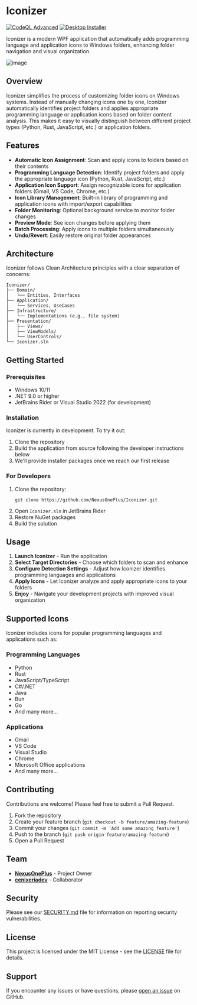 # Iconizer
[![CodeQL Advanced](https://github.com/NexusOnePlus/Iconizer/actions/workflows/codeql.yml/badge.svg?branch=main)](https://github.com/NexusOnePlus/Iconizer/actions/workflows/codeql.yml)
[![Desktop Installer](https://github.com/NexusOnePlus/Iconizer/actions/workflows/dotnet-desktop-installer.yml/badge.svg)](https://github.com/NexusOnePlus/Iconizer/actions/workflows/dotnet-desktop-installer.yml)

Iconizer is a modern WPF application that automatically adds programming language and application icons to Windows folders, enhancing folder navigation and visual organization.


![image](https://github.com/user-attachments/assets/36f7b841-b38a-47a4-bf7f-d7ae5f0cb310)



## Overview

Iconizer simplifies the process of customizing folder icons on Windows systems. Instead of manually changing icons one by one, Iconizer automatically identifies project folders and applies appropriate programming language or application icons based on folder content analysis. This makes it easy to visually distinguish between different project types (Python, Rust, JavaScript, etc.) or application folders.

## Features

- **Automatic Icon Assignment**: Scan and apply icons to folders based on their contents
- **Programming Language Detection**: Identify project folders and apply the appropriate language icon (Python, Rust, JavaScript, etc.)
- **Application Icon Support**: Assign recognizable icons for application folders (Gmail, VS Code, Chrome, etc.)
- **Icon Library Management**: Built-in library of programming and application icons with import/export capabilities
- **Folder Monitoring**: Optional background service to monitor folder changes
- **Preview Mode**: See icon changes before applying them
- **Batch Processing**: Apply icons to multiple folders simultaneously
- **Undo/Revert**: Easily restore original folder appearances

## Architecture

Iconizer follows Clean Architecture principles with a clear separation of concerns:

```
Iconizer/
├── Domain/
│   └── Entities, Interfaces
├── Application/
│   └── Services, UseCases
├── Infrastructure/
│   └── Implementations (e.g., file system)
├── Presentation/
│   ├── Views/
│   ├── ViewModels/
│   └── UserControls/
└── Iconizer.sln
```

## Getting Started

### Prerequisites

- Windows 10/11
- .NET 9.0 or higher
- JetBrains Rider or Visual Studio 2022 (for development)

### Installation

Iconizer is currently in development. To try it out:

1. Clone the repository
2. Build the application from source following the developer instructions below
3. We'll provide installer packages once we reach our first release

### For Developers

1. Clone the repository:
   ```
   git clone https://github.com/NexusOnePlus/Iconizer.git
   ```
2. Open `Iconizer.sln` in JetBrains Rider
3. Restore NuGet packages
4. Build the solution

## Usage

1. **Launch Iconizer** - Run the application
2. **Select Target Directories** - Choose which folders to scan and enhance
3. **Configure Detection Settings** - Adjust how Iconizer identifies programming languages and applications
4. **Apply Icons** - Let Iconizer analyze and apply appropriate icons to your folders
5. **Enjoy** - Navigate your development projects with improved visual organization

## Supported Icons

Iconizer includes icons for popular programming languages and applications such as:

### Programming Languages
- Python
- Rust
- JavaScript/TypeScript
- C#/.NET
- Java
- Bun
- Go
- And many more...

### Applications
- Gmail
- VS Code
- Visual Studio
- Chrome
- Microsoft Office applications
- And many more...

## Contributing

Contributions are welcome! Please feel free to submit a Pull Request.

1. Fork the repository
2. Create your feature branch (`git checkout -b feature/amazing-feature`)
3. Commit your changes (`git commit -m 'Add some amazing feature'`)
4. Push to the branch (`git push origin feature/amazing-feature`)
5. Open a Pull Request

## Team

- **[NexusOnePlus](https://github.com/NexusOnePlus)** - Project Owner
- **[cenixeriadev](https://github.com/cenixeriadev)** - Collaborator

## Security

Please see our [SECURITY.md](SECURITY.md) file for information on reporting security vulnerabilities.

## License

This project is licensed under the MIT License - see the [LICENSE](LICENSE) file for details.


## Support

If you encounter any issues or have questions, please [open an issue](https://github.com/NexusOnePlus/Iconizer/issues) on GitHub.
